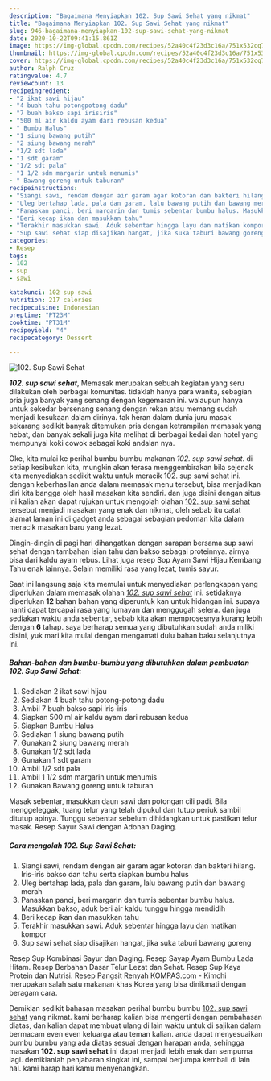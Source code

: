 ```yaml
---
description: "Bagaimana Menyiapkan 102. Sup Sawi Sehat yang nikmat"
title: "Bagaimana Menyiapkan 102. Sup Sawi Sehat yang nikmat"
slug: 946-bagaimana-menyiapkan-102-sup-sawi-sehat-yang-nikmat
date: 2020-10-22T09:41:15.861Z
image: https://img-global.cpcdn.com/recipes/52a40c4f23d3c16a/751x532cq70/102-sup-sawi-sehat-foto-resep-utama.jpg
thumbnail: https://img-global.cpcdn.com/recipes/52a40c4f23d3c16a/751x532cq70/102-sup-sawi-sehat-foto-resep-utama.jpg
cover: https://img-global.cpcdn.com/recipes/52a40c4f23d3c16a/751x532cq70/102-sup-sawi-sehat-foto-resep-utama.jpg
author: Ralph Cruz
ratingvalue: 4.7
reviewcount: 13
recipeingredient:
- "2 ikat sawi hijau"
- "4 buah tahu potongpotong dadu"
- "7 buah bakso sapi irisiris"
- "500 ml air kaldu ayam dari rebusan kedua"
- " Bumbu Halus"
- "1 siung bawang putih"
- "2 siung bawang merah"
- "1/2 sdt lada"
- "1 sdt garam"
- "1/2 sdt pala"
- "1 1/2 sdm margarin untuk menumis"
- " Bawang goreng untuk taburan"
recipeinstructions:
- "Siangi sawi, rendam dengan air garam agar kotoran dan bakteri hilang. Iris-iris bakso dan tahu serta siapkan bumbu halus"
- "Uleg bertahap lada, pala dan garam, lalu bawang putih dan bawang merah"
- "Panaskan panci, beri margarin dan tumis sebentar bumbu halus. Masukkan bakso, aduk beri air kaldu tunggu hingga mendidih"
- "Beri kecap ikan dan masukkan tahu"
- "Terakhir masukkan sawi. Aduk sebentar hingga layu dan matikan kompor"
- "Sup sawi sehat siap disajikan hangat, jika suka taburi bawang goreng"
categories:
- Resep
tags:
- 102
- sup
- sawi

katakunci: 102 sup sawi 
nutrition: 217 calories
recipecuisine: Indonesian
preptime: "PT23M"
cooktime: "PT31M"
recipeyield: "4"
recipecategory: Dessert

---
```



![102. Sup Sawi Sehat](https://img-global.cpcdn.com/recipes/52a40c4f23d3c16a/751x532cq70/102-sup-sawi-sehat-foto-resep-utama.jpg)

<b><i>102. sup sawi sehat</i></b>, Memasak merupakan sebuah kegiatan yang seru dilakukan oleh berbagai komunitas. tidaklah hanya para wanita, sebagian pria juga banyak yang senang dengan kegemaran ini. walaupun hanya untuk sekedar bersenang senang dengan rekan atau memang sudah menjadi kesukaan dalam dirinya. tak heran dalam dunia juru masak sekarang sedikit banyak ditemukan pria dengan ketrampilan memasak yang hebat, dan banyak sekali juga kita melihat di berbagai kedai dan hotel yang mempunyai koki cowok sebagai koki andalan nya.

Oke, kita mulai ke perihal bumbu bumbu makanan <i>102. sup sawi sehat</i>. di setiap kesibukan kita, mungkin akan terasa menggembirakan bila sejenak kita menyediakan sedikit waktu untuk meracik 102. sup sawi sehat ini. dengan keberhasilan anda dalam memasak menu tersebut, bisa menjadikan diri kita bangga oleh hasil masakan kita sendiri. dan juga disini dengan situs ini kalian akan dapat rujukan untuk mengolah olahan <u>102. sup sawi sehat</u> tersebut menjadi masakan yang enak dan nikmat, oleh sebab itu catat alamat laman ini di gadget anda sebagai sebagian pedoman kita dalam meracik masakan baru yang lezat.

Dingin-dingin di pagi hari dihangatkan dengan sarapan bersama sup sawi sehat dengan tambahan isian tahu dan bakso sebagai proteinnya. airnya bisa dari kaldu ayam rebus. Lihat juga resep Sop Ayam Sawi Hijau Kembang Tahu enak lainnya. Selain memiliki rasa yang lezat, tumis sayur.


Saat ini langsung saja kita memulai untuk menyediakan perlengkapan yang diperlukan dalam memasak olahan <u><i>102. sup sawi sehat</i></u> ini. setidaknya diperlukan <b>12</b> bahan bahan yang diperuntuk kan untuk hidangan ini. supaya nanti dapat tercapai rasa yang lumayan dan menggugah selera. dan juga sediakan waktu anda sebentar, sebab kita akan memprosesnya kurang lebih dengan <b>6</b> tahap. saya berharap semua yang dibutuhkan sudah anda miliki disini, yuk mari kita mulai dengan mengamati dulu bahan baku selanjutnya ini.

<!--inarticleads1-->

##### Bahan-bahan dan bumbu-bumbu yang dibutuhkan dalam pembuatan 102. Sup Sawi Sehat:

1. Sediakan 2 ikat sawi hijau
1. Sediakan 4 buah tahu potong-potong dadu
1. Ambil 7 buah bakso sapi iris-iris
1. Siapkan 500 ml air kaldu ayam dari rebusan kedua
1. Siapkan  Bumbu Halus
1. Sediakan 1 siung bawang putih
1. Gunakan 2 siung bawang merah
1. Gunakan 1/2 sdt lada
1. Gunakan 1 sdt garam
1. Ambil 1/2 sdt pala
1. Ambil 1 1/2 sdm margarin untuk menumis
1. Gunakan  Bawang goreng untuk taburan


Masak sebentar, masukkan daun sawi dan potongan cili padi. Bila menggeleggak, tuang telur yang telah dipukul dan tutup periuk sambil ditutup apinya. Tunggu sebentar sebelum dihidangkan untuk pastikan telur masak. Resep Sayur Sawi dengan Adonan Daging. 

<!--inarticleads2-->

##### Cara mengolah 102. Sup Sawi Sehat:

1. Siangi sawi, rendam dengan air garam agar kotoran dan bakteri hilang. Iris-iris bakso dan tahu serta siapkan bumbu halus
1. Uleg bertahap lada, pala dan garam, lalu bawang putih dan bawang merah
1. Panaskan panci, beri margarin dan tumis sebentar bumbu halus. Masukkan bakso, aduk beri air kaldu tunggu hingga mendidih
1. Beri kecap ikan dan masukkan tahu
1. Terakhir masukkan sawi. Aduk sebentar hingga layu dan matikan kompor
1. Sup sawi sehat siap disajikan hangat, jika suka taburi bawang goreng


Resep Sup Kombinasi Sayur dan Daging. Resep Sayap Ayam Bumbu Lada Hitam. Resep Berbahan Dasar Telur Lezat dan Sehat. Resep Sup Kaya Protein dan Nutrisi. Resep Pangsit Renyah KOMPAS.com - Kimchi merupakan salah satu makanan khas Korea yang bisa dinikmati dengan beragam cara. 

Demikian sedikit bahasan masakan perihal bumbu bumbu <u>102. sup sawi sehat</u> yang nikmat. kami berharap kalian bisa mengerti dengan pembahasan diatas, dan kalian dapat membuat ulang di lain waktu untuk di sajikan dalam bermacam even even keluarga atau teman kalian. anda dapat menyesuaikan bumbu bumbu yang ada diatas sesuai dengan harapan anda, sehingga masakan <b>102. sup sawi sehat</b> ini dapat menjadi lebih enak dan sempurna lagi. demikianlah penjabaran singkat ini, sampai berjumpa kembali di lain hal. kami harap hari kamu menyenangkan.
